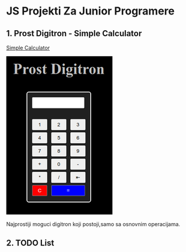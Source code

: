 # JS Projekti Za Junior Programere
## 1. Prost Digitron - Simple Calculator
[Simple Calculator](https://milan-micic.github.io/js-juniors/simpleCalculator.html "Simple Calculator")  

[![simple calculator image][1]][2]

[1]: img/SimpleCalculator.png
[2]: https://milan-micic.github.io/js-juniors/simpleCalculator.html

Najprostiji moguci digitron koji postoji,samo sa osnovnim operacijama.

## 2. TODO List